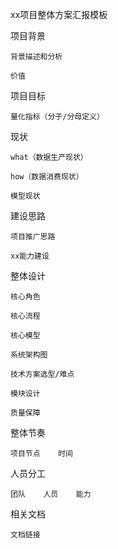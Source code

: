 xx项目整体方案汇报模板

项目背景

    背景描述和分析

    价值

项目目标

    量化指标（分子/分母定义）

现状

    what（数据生产现状）

    how（数据消费现状）

    模型现状

建设思路

    项目推广思路

    xx能力建设

整体设计

    核心角色

    核心流程

    核心模型

    系统架构图

    技术方案选型/难点

    模块设计

    质量保障

整体节奏

    项目节点    时间

人员分工

    团队    人员    能力

相关文档

    文档链接

	